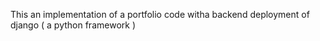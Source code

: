 This an implementation of a portfolio code witha backend deployment of django ( a python framework )
